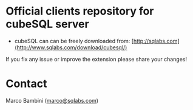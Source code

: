 # Official clients repository for cubeSQL server
* cubeSQL can can be freely downloaded from: [http://sqlabs.com](http://www.sqlabs.com/download/cubesql/)

If you fix any issue or improve the extension please share your changes!

# Contact
Marco Bambini (marco@sqlabs.com)
